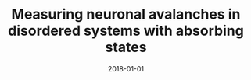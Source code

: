 ---
title: "Measuring neuronal avalanches in disordered systems with absorbing states"
collection: publications
date: 2018-01-01
year: 2018
venue: 'Phys. Rev. E'
paperurl: 'https://dx.doi.org/10.1103/PhysRevE.97.042415'
citation: ' <u>Mauricio Girardi-Schappo</u>,  Marcelo Tragtenberg, &quot;Measuring neuronal avalanches in disordered systems with absorbing states.&quot; Phys. Rev. E, 2018.'
pubtype:  paper
---